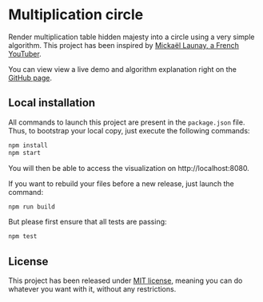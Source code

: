 # Multiplication circle

Render multiplication table hidden majesty into a circle using a very simple
algorithm. This project has been inspired by [Mickaël Launay, a French
YouTuber](https://www.youtube.com/user/Micmaths).

You can view view a live demo and algorithm explanation right on the [GitHub
page](http://www.jonathan-petitcolas.com/multiplication-circle/).

## Local installation

All commands to launch this project are present in the `package.json` file. Thus,
to bootstrap your local copy, just execute the following commands:

``` sh
npm install
npm start
```

You will then be able to access the visualization on http://localhost:8080.

If you want to rebuild your files before a new release, just launch the command:

``` sh
npm run build
```

But please first ensure that all tests are passing:

``` sh
npm test
```

## License

This project has been released under [MIT license](https://github.com/jpetitcolas/multiplication-circle/blob/gh-pages/LICENSE),
meaning you can do whatever you want with it, without any restrictions.

